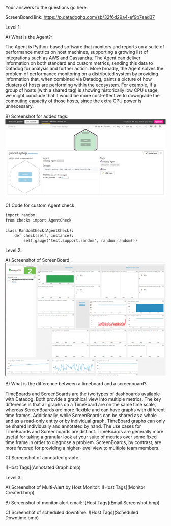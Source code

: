 Your answers to the questions go here.

ScreenBoard link: https://p.datadoghq.com/sb/32f6d29a4-ef9b7ead37

Level 1:

A) What is the Agent?: 

The Agent is Python-based software that monitors and reports on a suite of performance metrics on host machines, supporting a growing list of integrations such as AWS and Cassandra. The Agent can deliver information on both standard and custom metrics, sending this data to Datadog for analysis and further action. More broadly, the Agent solves the problem of performance monitoring on a distributed system by providing information that, when combined via Datadog, paints a picture of how clusters of hosts are performing within the ecosystem. For example, if a group of hosts (with a shared tag) is showing historically low CPU usage, we might conclude that it would be more cost-effective to downgrade the computing capacity of those hosts, since the extra CPU power is unnecessary.

B) Screenshot for added tags:
![Host Tags](Tags.bmp)

C) Code for custom Agent check:

    import random
    from checks import AgentCheck

    class RandomCheck(AgentCheck):
        def check(self, instance):
            self.gauge('test.support.random', random.random())


Level 2:

A) Screenshot of ScreenBoard:
![Host Tags](ScreenBoard.bmp)

B) What is the difference between a timeboard and a screenboard?:

TimeBoards and ScreenBoards are the two types of dashboards available with Datadog. Both provide a graphical view into multiple metrics. The key difference is that all graphs on a TimeBoard are on the same time scale, whereas ScreenBoards are more flexible and can have graphs with different time frames. Additionally, while ScreenBoards can be shared as a whole and as a read-only entity or by individual graph, TimeBoard graphs can only be shared individually and annotated by hand. The use cases for TimeBoards and Screenboards are distinct. TimeBoards are generally more useful for taking a granular look at your suite of metrics over some fixed time frame in order to diagnose a problem. ScreenBoards, by contrast, are more favored for providing a higher-level view to multiple team members.

C) Screenshot of annotated graph:

![Host Tags](Annotated Graph.bmp)

Level 3:

A) Screenshot of Multi-Alert by Host Monitor:
![Host Tags](Monitor Created.bmp)

B) Screenshot of monitor alert email:
![Host Tags](Email Screenshot.bmp)

C) Screenshot of scheduled downtime:
![Host Tags](Scheduled Downtime.bmp)



